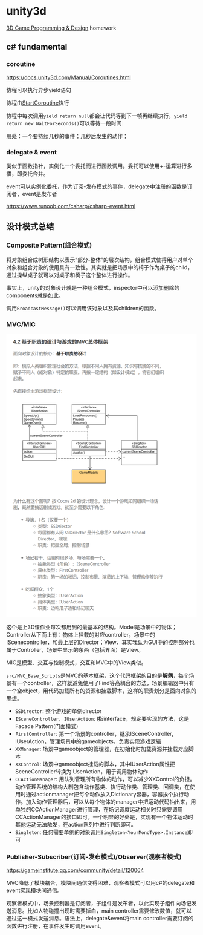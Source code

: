 # unity3d

[3D Game Programming & Design](https://pmlpml.github.io/unity3d-learning/) homework

## c# fundamental

### coroutine

https://docs.unity3d.com/Manual/Coroutines.html

协程可以执行异步yield语句

协程由[StartCoroutine](https://docs.unity3d.com/ScriptReference/MonoBehaviour.StartCoroutine.html)执行

协程中每次调用`yield return null`都会让代码等到下一帧再继续执行，`yield return new WaitForSeconds()`可以等待一段时间

用处：一个要持续几秒的事件；几秒后发生的动作；

### delegate & event

类似于函数指针，实例化一个委托而进行函数调用。委托可以使用+-运算进行多播，即委托合并。

event可以实例化委托，作为订阅-发布模式的事件，delegate中注册的函数是订阅者，event是发布者

https://www.runoob.com/csharp/csharp-event.html

## 设计模式总结

### Composite Pattern(组合模式)

将对象组合成树形结构以表示“部分-整体”的层次结构，组合模式使得用户对单个对象和组合对象的使用具有一致性。其实就是把场景中的椅子作为桌子的child，通过操纵桌子就可以对桌子和椅子这个整体进行操作。

事实上，unity的对象设计就是一种组合模式，inspector中可以添加删除的components就是如此。

调用`BroadcastMessage()`可以调用该对象以及其children的函数。

### MVC/MIC

![mvc](./imgs/mvc.PNG)

这个是上3D课作业每次都用到的最基本的结构。Model是场景中的物体；Controller从下而上有：物体上挂载的对应controller，场景中的IScenecontroller，和最上层的Director；View，其实我认为GUI中的控制部分也属于Controller，场景中显示的东西（包括界面）是View。

MIC是模型、交互与控制模式，交互和MVC中的View类似。

`src/MVC_Base_Scripts`是MVC的基本框架，这个代码框架的目的是**解耦**，每个场景有一个controller，这样就避免使用了Find等高耦合的方法，场景编辑器中只有一个空object，用代码加载所有的资源和挂载脚本，这样的职责划分是面向对象的思想。
  * `SSDirector`: 整个游戏的单例director
  * `ISceneController, IUserAction`: I指interface，规定要实现的方法，这是Facade Pattern(门面模式)
  * `FirstController`: 第一个场景的controller，继承ISceneController, IUserAction，管理场景中的gameobjects，负责实现游戏逻辑
  * `XXManager`: 场景中gameobject的管理器，在初始化时加载资源并挂载对应脚本
  * `XXControl`: 场景中gameobject挂载的脚本，其中IUserAction属性把SceneController转换为IUserAction，用于调用物体动作
  * `CCActionManager`: 用队列管理所有物体的动作，可以减少XXControl的负担。动作管理系统的结构大制包含动作基类、执行动作类、管理类、回调类，在使用时通过actionmanager把每个动作放入Dictionary容器，容器挨个执行动作。加入动作管理器后，可以从每个物体的manager中把运动代码抽出来，用单独的CCActionManager进行管理，在场记调度运动相关时只需要调用CCActionManager的接口即可。一个明显的好处是，实现有一个物体运动时其他运动无法触发，在action队列中进行判断即可。
  * `Singleton`: 任何需要单例的对象调用`Singleton<YourMonoType>.Instance`即可

### Publisher-Subscriber(订阅-发布模式)/Observer(观察者模式)

https://gameinstitute.qq.com/community/detail/120064

MVC降低了模块耦合，模块间通信变得困难，观察者模式可以用c#的delegate和event实现模块间通信。

观察者模式中，场景控制器是订阅者，子组件是发布者，以此实现子组件向场记发送消息。比如人物碰撞出现时需要掉血，main controller需要修改数值，就可以通过这一模式发送消息。语法上，delegate&event将main controller需要订阅的函数进行注册，在事件发生时调用event。
